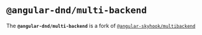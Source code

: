 # `@angular-dnd/multi-backend`

The **`@angular-dnd/multi-backend`** is a fork of [`@angular-skyhook/multibackend`](https://github.com/cormacrelf/angular-skyhook/tree/master/packages/multi-backend) 
